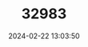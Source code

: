 ---
title: "32983"
category: "Esenbeckia leiocarpa"
draft: false
date: 2024-02-22 13:03:50
languages:
  Portuguese: ["Guarataiá-vermelha", "Guarantã"]
---